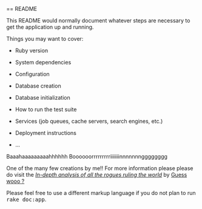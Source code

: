 == README

This README would normally document whatever steps are necessary to get the
application up and running.

Things you may want to cover:

* Ruby version

* System dependencies

* Configuration

* Database creation

* Database initialization

* How to run the test suite

* Services (job queues, cache servers, search engines, etc.)

* Deployment instructions

* ...

Baaahaaaaaaaaahhhhhh
Boooooorrrrrrrrriiiiiiinnnnnnngggggggg

One of the many few creations by me!!
For more information
please please do visit 
the
[*In-depth analysis of all the rogues ruling the world*](http://devajashah.wordpress.com/)
by [Guess wooo ?](http://devajashah.wordpress.com/)

Please feel free to use a different markup language if you do not plan to run
<tt>rake doc:app</tt>.
